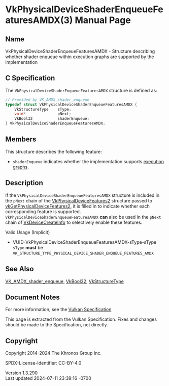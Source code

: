 # VkPhysicalDeviceShaderEnqueueFeaturesAMDX(3) Manual Page

## Name

VkPhysicalDeviceShaderEnqueueFeaturesAMDX - Structure describing whether
shader enqueue within execution graphs are supported by the
implementation



## <a href="#_c_specification" class="anchor"></a>C Specification

The `VkPhysicalDeviceShaderEnqueueFeaturesAMDX` structure is defined as:

``` c
// Provided by VK_AMDX_shader_enqueue
typedef struct VkPhysicalDeviceShaderEnqueueFeaturesAMDX {
    VkStructureType    sType;
    void*              pNext;
    VkBool32           shaderEnqueue;
} VkPhysicalDeviceShaderEnqueueFeaturesAMDX;
```

## <a href="#_members" class="anchor"></a>Members

This structure describes the following feature:

- <span id="features-shaderEnqueue"></span> `shaderEnqueue` indicates
  whether the implementation supports <a
  href="https://registry.khronos.org/vulkan/specs/1.3-extensions/html/vkspec.html#executiongraphs"
  target="_blank" rel="noopener">execution graphs</a>.

## <a href="#_description" class="anchor"></a>Description

If the `VkPhysicalDeviceShaderEnqueueFeaturesAMDX` structure is included
in the `pNext` chain of the
[VkPhysicalDeviceFeatures2](https://registry.khronos.org/vulkan/specs/1.3-extensions/man/html/VkPhysicalDeviceFeatures2.html) structure
passed to
[vkGetPhysicalDeviceFeatures2](https://registry.khronos.org/vulkan/specs/1.3-extensions/man/html/vkGetPhysicalDeviceFeatures2.html), it is
filled in to indicate whether each corresponding feature is supported.
`VkPhysicalDeviceShaderEnqueueFeaturesAMDX` **can** also be used in the
`pNext` chain of [VkDeviceCreateInfo](https://registry.khronos.org/vulkan/specs/1.3-extensions/man/html/VkDeviceCreateInfo.html) to
selectively enable these features.

Valid Usage (Implicit)

- <a href="#VUID-VkPhysicalDeviceShaderEnqueueFeaturesAMDX-sType-sType"
  id="VUID-VkPhysicalDeviceShaderEnqueueFeaturesAMDX-sType-sType"></a>
  VUID-VkPhysicalDeviceShaderEnqueueFeaturesAMDX-sType-sType  
  `sType` **must** be
  `VK_STRUCTURE_TYPE_PHYSICAL_DEVICE_SHADER_ENQUEUE_FEATURES_AMDX`

## <a href="#_see_also" class="anchor"></a>See Also

[VK_AMDX_shader_enqueue](https://registry.khronos.org/vulkan/specs/1.3-extensions/man/html/VK_AMDX_shader_enqueue.html),
[VkBool32](https://registry.khronos.org/vulkan/specs/1.3-extensions/man/html/VkBool32.html), [VkStructureType](https://registry.khronos.org/vulkan/specs/1.3-extensions/man/html/VkStructureType.html)

## <a href="#_document_notes" class="anchor"></a>Document Notes

For more information, see the <a
href="https://registry.khronos.org/vulkan/specs/1.3-extensions/html/vkspec.html#VkPhysicalDeviceShaderEnqueueFeaturesAMDX"
target="_blank" rel="noopener">Vulkan Specification</a>

This page is extracted from the Vulkan Specification. Fixes and changes
should be made to the Specification, not directly.

## <a href="#_copyright" class="anchor"></a>Copyright

Copyright 2014-2024 The Khronos Group Inc.

SPDX-License-Identifier: CC-BY-4.0

Version 1.3.290  
Last updated 2024-07-11 23:39:16 -0700
